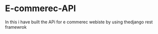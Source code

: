 # E-commerec-API
In this i have built the APi for e commerec webiste by using thedjango rest framewrok 
